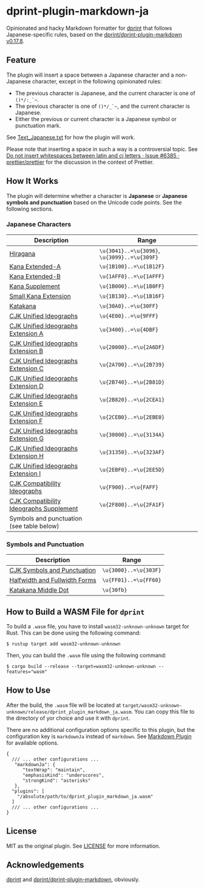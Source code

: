 # dprint-plugin-markdown-ja

Opinionated and hacky Markdown formatter for [dprint](https://dprint.dev/) that follows Japanese-specific rules, based on the [dprint/dprint-plugin-markdown v0.17.8](https://github.com/dprint/dprint-plugin-markdown/releases/tag/0.17.8).

## Feature

The plugin will insert a space between a Japanese character and a non-Japanese character, except in the following opinionated rules:

- The previous character is Japanese, and the current character is one of ``()*/:_`~``.
- The previous character is one of ``()*/_`~``, and the current character is Japanese.
- Either the previous or current character is a Japanese symbol or punctuation mark.

See [Text_Japanese.txt](tests/specs/Text/Text_Japanese.txt) for how the plugin will work.

Please note that inserting a space in such a way is a controversial topic. See [Do not insert whitespaces between latin and cj letters · Issue #6385 · prettier/prettier](https://github.com/prettier/prettier/issues/6385) for the discussion in the context of Prettier.

## How It Works

The plugin will determine whether a character is **Japanese** or **Japanese symbols and punctuation** based on the Unicode code points. See the following sections.

### Japanese Characters

| Description                                                                              | Range                                        |
| ---------------------------------------------------------------------------------------- | -------------------------------------------- |
| [Hiragana](https://www.unicode.org/charts/PDF/U3040.pdf)                                 | `\u{3041}..=\u{3096}`, `\u{3099}..=\u{309F}` |
| [Kana Extended-A](https://www.unicode.org/charts/PDF/U1B100.pdf)                         | `\u{1B100}..=\u{1B12F}`                      |
| [Kana Extended-B](https://www.unicode.org/charts/PDF/U1AFF0.pdf)                         | `\u{1AFF0}..=\u{1AFFF}`                      |
| [Kana Supplement](https://www.unicode.org/charts/PDF/U1B000.pdf)                         | `\u{1B000}..=\u{1B0FF}`                      |
| [Small Kana Extension](https://www.unicode.org/charts/PDF/U1B130.pdf)                    | `\u{1B130}..=\u{1B16F}`                      |
| [Katakana](https://www.unicode.org/charts/PDF/U30A0.pdf)                                 | `\u{30A0}..=\u{30FF}`                        |
| [CJK Unified Ideographs](https://www.unicode.org/charts/PDF/U4E00.pdf)                   | `\u{4E00}..=\u{9FFF}`                        |
| [CJK Unified Ideographs Extension A](https://www.unicode.org/charts/PDF/U3400.pdf)       | `\u{3400}..=\u{4DBF}`                        |
| [CJK Unified Ideographs Extension B](https://www.unicode.org/charts/PDF/U20000.pdf)      | `\u{20000}..=\u{2A6DF}`                      |
| [CJK Unified Ideographs Extension C](https://www.unicode.org/charts/PDF/U2A700.pdf)      | `\u{2A700}..=\u{2B739}`                      |
| [CJK Unified Ideographs Extension D](https://www.unicode.org/charts/PDF/U2B740.pdf)      | `\u{2B740}..=\u{2B81D}`                      |
| [CJK Unified Ideographs Extension E](https://www.unicode.org/charts/PDF/U2B820.pdf)      | `\u{2B820}..=\u{2CEA1}`                      |
| [CJK Unified Ideographs Extension F](https://www.unicode.org/charts/PDF/U2CEB0.pdf)      | `\u{2CEB0}..=\u{2EBE0}`                      |
| [CJK Unified Ideographs Extension G](https://www.unicode.org/charts/PDF/U30000.pdf)      | `\u{30000}..=\u{3134A}`                      |
| [CJK Unified Ideographs Extension H](https://www.unicode.org/charts/PDF/U31350.pdf)      | `\u{31350}..=\u{323AF}`                      |
| [CJK Unified Ideographs Extension I](https://www.unicode.org/charts/PDF/U2EBF0.pdf)      | `\u{2EBF0}..=\u{2EE5D}`                      |
| [CJK Compatibility Ideographs](https://www.unicode.org/charts/PDF/UF900.pdf)             | `\u{F900}..=\u{FAFF}`                        |
| [CJK Compatibility Ideographs Supplement](https://www.unicode.org/charts/PDF/U2F800.pdf) | `\u{2F800}..=\u{2FA1F}`                      |
| Symbols and punctuation (see table below)                                                |                                              |

### Symbols and Punctuation

| Description                                                                   | Range                 |
| ----------------------------------------------------------------------------- | --------------------- |
| [CJK Symbols and Punctuation](https://www.unicode.org/charts/PDF/U3000.pdf)   | `\u{3000}..=\u{303F}` |
| [Halfwidth and Fullwidth Forms](https://www.unicode.org/charts/PDF/UFF00.pdf) | `\u{FF01}..=\u{FF60}` |
| [Katakana Middle Dot](https://www.unicode.org/charts/PDF/U30A0.pdf)           | `\u{30fb}`            |

## How to Build a WASM File for `dprint`

To build a `.wasm` file, you have to install `wasm32-unknown-unknown` target for Rust. This can be done using the following command:

```console
$ rustup target add wasm32-unknown-unknown
```

Then, you can build the `.wasm` file using the following command:

```console
$ cargo build --release --target=wasm32-unknown-unknown --features="wasm"
```

## How to Use

After the build, the `.wasm` file will be located at `target/wasm32-unknown-unknown/release/dprint_plugin_markdown_ja.wasm`. You can copy this file to the directory of yor choice and use it with `dprint`.

There are no additional configuration options specific to this plugin, but the configuration key is `markdownJa` instead of `markdown`. See [Markdown Plugin](https://dprint.dev/plugins/markdown/) for available options.

```json5
{
  /// ... other configurations ...
   "markdownJa": {
      "textWrap": "maintain",
      "emphasisKind": "underscores",
      "strongKind": "asterisks"
   },
  "plugins": [
    "/absolute/path/to/dprint_plugin_markdown_ja.wasm"
  ]
  /// ... other configurations ...
}
```

## License

MIT as the original plugin. See [LICENSE](./LICENSE) for more information.

## Acknowledgements

[dprint](https://dprint.dev/) and [dprint/dprint-plugin-markdown](https://github.com/dprint/dprint-plugin-markdown), obviously.
